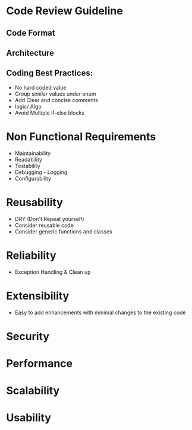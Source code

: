 # Code Review Guideline
## Code Format
## Architecture
## Coding Best Practices:
- No hard coded value
- Group similar values under enum
- Add Clear and concise comments
- logic/ Algo
- Avoid Multiple if-else blocks

# Non Functional Requirements
- Maintainability
- Readability
- Testability
- Debugging - Logging
- Configurability

# Reusability
- DRY (Don't Repeat yourself)
- Consider reusable code
- Consider generic functions and classes

# Reliability
- Exception Handling & Clean up

# Extensibility
- Easy to add enhancements with minimal changes to the existing code

# Security
# Performance
# Scalability
# Usability
